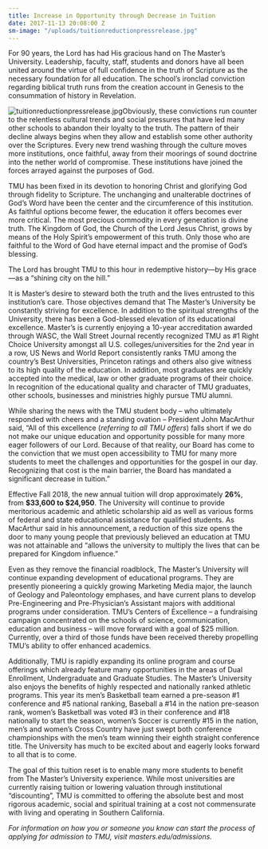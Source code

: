 ```yaml
---
title: Increase in Opportunity through Decrease in Tuition
date: 2017-11-13 20:08:00 Z
sm-image: "/uploads/tuitionreductionpressrelease.jpg"
---
```


For 90 years, the Lord has had His gracious hand on The Master’s University.  Leadership, faculty, staff, students and donors have all been united around the virtue of full confidence in the truth of Scripture as the necessary foundation for all education.  The school’s ironclad conviction regarding biblical truth runs from the creation account in Genesis to the consummation of history in Revelation.

![tuitionreductionpressrelease.jpg](/uploads/tuitionreductionpressrelease.jpg)Obviously, these convictions run counter to the relentless cultural trends and social pressures that have led many other schools to abandon their loyalty to the truth.  The pattern of their decline always begins when they allow and establish some other authority over the Scriptures.  Every new trend washing through the culture moves more institutions, once faithful, away from their moorings of sound doctrine into the nether world of compromise.  These institutions have joined the forces arrayed against the purposes of God.

TMU has been fixed in its devotion to honoring Christ and glorifying God through fidelity to Scripture. The unchanging and unalterable doctrines of God’s Word have been the center and the circumference of this institution.  As faithful options become fewer, the education it offers becomes ever more critical.  The most precious commodity in every generation is divine truth. The Kingdom of God, the Church of the Lord Jesus Christ, grows by means of the Holy Spirit’s empowerment of this truth.  Only those who are faithful to the Word of God have eternal impact and the promise of God’s blessing.

The Lord has brought TMU to this hour in redemptive history—by His grace—as a “shining city on the hill.”

It is Master’s desire to steward both the truth and the lives entrusted to this institution’s care.  Those objectives demand that The Master’s University be constantly striving for excellence.  In addition to the spiritual strengths of the University, there has been a God-blessed elevation of its educational excellence. Master’s is currently enjoying a 10-year accreditation awarded through WASC, the Wall Street Journal recently recognized TMU as #1 Right Choice University amongst all U.S. colleges/universities for the 2nd year in a row, US News and World Report consistently ranks TMU among the country’s Best Universities, Princeton ratings and others also give witness to its high quality of the education. In addition, most graduates are quickly accepted into the medical, law or other graduate programs of their choice. In recognition of the educational quality and character of TMU graduates, other schools, businesses and ministries highly pursue TMU alumni.

While sharing the news with the TMU student body – who ultimately responded with cheers and a standing ovation – President John MacArthur said, “All of this excellence (*referring to all TMU offers*) falls short if we do not make our unique education and opportunity possible for many more eager followers of our Lord.  Because of that reality, our Board has come to the conviction that we must open accessibility to TMU for many more students to meet the challenges and opportunities for the gospel in our day.  Recognizing that cost is the main barrier, the Board has mandated a significant decrease in tuition.” 

Effective Fall 2018, the new annual tuition will drop approximately **26%**, from **$33,600 to $24,950**.  The University will continue to provide meritorious academic and athletic scholarship aid as well as various forms of federal and state educational assistance for qualified students.  As MacArthur said in his announcement, a reduction of this size opens the door to many young people that previously believed an education at TMU was not attainable and “allows the university to multiply the lives that can be prepared for Kingdom influence.”

Even as they remove the financial roadblock, The Master’s University will continue expanding development of educational programs. They are presently pioneering a quickly growing Marketing Media major, the launch of Geology and Paleontology emphases, and have current plans to develop Pre-Engineering and Pre-Physician’s Assistant majors with additional programs under consideration.  TMU’s Centers of Excellence – a fundraising campaign concentrated on the schools of science, communication, education and business – will move forward with a goal of $25 million. Currently, over a third of those funds have been received thereby propelling TMU’s ability to offer enhanced academics.

Additionally, TMU is rapidly expanding its online program and course offerings which already feature many opportunities in the areas of Dual Enrollment, Undergraduate and Graduate Studies.  The Master’s University also enjoys the benefits of highly respected and nationally ranked athletic programs.  This year its men’s Basketball team earned a pre-season #1 conference and #5 national ranking, Baseball a #14 in the nation pre-season rank, women’s Basketball was voted #3 in their conference and #18 nationally to start the season, women’s Soccer is currently #15 in the nation, men’s and women’s Cross Country have just swept both conference championships with the men’s team winning their eighth straight conference title.  The University has much to be excited about and eagerly looks forward to all that is to come.

The goal of this tuition reset is to enable many more students to benefit from The Master’s University experience.  While most universities are currently raising tuition or lowering valuation through institutional “discounting”, TMU is committed to offering the absolute best and most rigorous academic, social and spiritual training at a cost not commensurate with living and operating in Southern California.

*For information on how you or someone you know can start the process of applying for admission to TMU, visit masters.edu/admissions.*